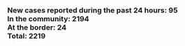 ### New cases reported during the past 24 hours: 95<br/>In the community: 2194<br/>At the border: 24<br/>Total: 2219